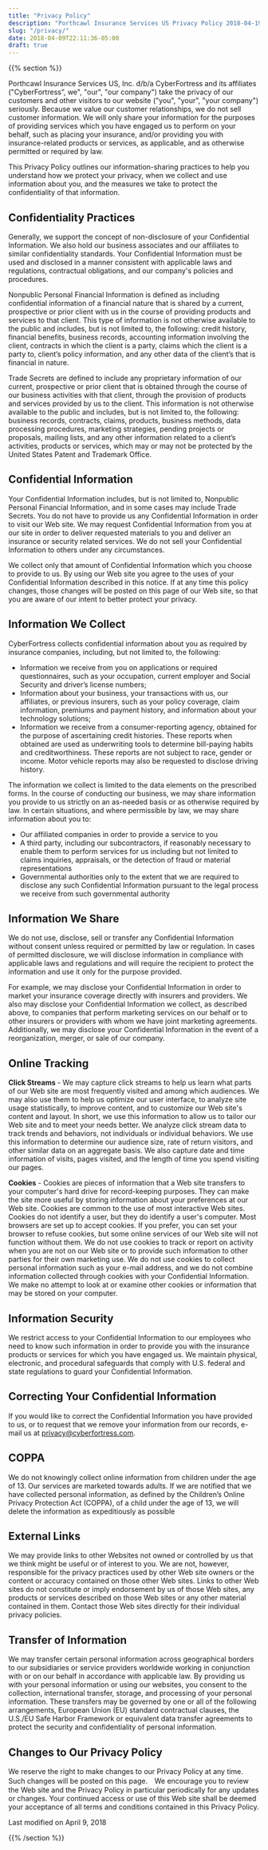 ```yaml
---
title: "Privacy Policy"
description: "Porthcawl Insurance Services US Privacy Policy 2018-04-19"
slug: "/privacy/"
date: 2018-04-09T22:11:36-05:00
draft: true
---
```


{{% section %}}

Porthcawl Insurance Services US, Inc. d/b/a CyberFortress and its affiliates ("CyberFortress”, we", "our", "our company") take the privacy of our customers and other visitors to our website ("you", "your", "your company") seriously. Because we value our customer relationships, we do not sell customer information. We will only share your information for the purposes of providing services which you have engaged us to perform on your behalf, such as placing your insurance, and/or providing you with insurance-related products or services, as applicable, and as otherwise permitted or required by law.

This Privacy Policy outlines our information-sharing practices to help you understand how we protect your privacy, when we collect and use information about you, and the measures we take to protect the confidentiality of that information.

## Confidentiality Practices

Generally, we support the concept of non-disclosure of your Confidential Information. We also hold our business associates and our affiliates to similar confidentiality standards. Your Confidential Information must be used and disclosed in a manner consistent with applicable laws and regulations, contractual obligations, and our company's policies and procedures.

Nonpublic Personal Financial Information is defined as including confidential information of a financial nature that is shared by a current, prospective or prior client with us in the course of providing products and services to that client. This type of information is not otherwise available to the public and includes, but is not limited to, the following: credit history, financial benefits, business records, accounting information involving the client, contracts in which the client is a party, claims which the client is a party to, client’s policy information, and any other data of the client’s that is financial in nature.

Trade Secrets are defined to include any proprietary information of our current, prospective or prior client that is obtained through the course of our business activities with that client, through the provision of products and services provided by us to the client. This information is not otherwise available to the public and includes, but is not limited to, the following: business records, contracts, claims, products, business methods, data processing procedures, marketing strategies, pending projects or proposals, mailing lists, and any other information related to a client’s activities, products or services, which may or may not be protected by the United States Patent and Trademark Office.

## Confidential Information

Your Confidential Information includes, but is not limited to, Nonpublic Personal Financial Information, and in some cases may include Trade Secrets. You do not have to provide us any Confidential Information in order to visit our Web site. We may request Confidential Information from you at our site in order to deliver requested materials to you and deliver an insurance or security related services. We do not sell your Confidential Information to others under any circumstances.

We collect only that amount of Confidential Information which you choose to provide to us. By using our Web site you agree to the uses of your Confidential Information described in this notice. If at any time this policy changes, those changes will be posted on this page of our Web site, so that you are aware of our intent to better protect your privacy.

## Information We Collect

CyberFortress collects confidential information about you as required by insurance companies, including, but not limited to, the following:

* Information we receive from you on applications or required questionnaires, such as your occupation, current employer and Social Security and driver’s license numbers;
* Information about your business,  your transactions with us, our affiliates, or previous insurers, such as your policy coverage, claim information, premiums and payment history, and information about your technology solutions;
* Information we receive from a consumer-reporting agency, obtained for the purpose of ascertaining credit histories. These reports when obtained are used as underwriting tools to determine bill-paying habits and creditworthiness. These reports are not subject to race, gender or income. Motor vehicle reports may also be requested to disclose driving history.

The information we collect is limited to the data elements on the prescribed forms. In the course of conducting our business, we may share information you provide to us strictly on an as-needed basis or as otherwise required by law. In certain situations, and where permissible by law, we may share information about you to:

* Our affiliated companies in order to provide a service to you
* A third party, including our subcontractors, if reasonably necessary to enable them to perform services for us including but not limited to claims inquiries, appraisals, or the detection of fraud or material representations
* Governmental authorities only to the extent that we are required to disclose any such Confidential Information pursuant to the legal process we receive from such governmental authority

## Information We Share

We do not use, disclose, sell or transfer any Confidential Information without consent unless required or permitted by law or regulation. In cases of permitted disclosure, we will disclose information in compliance with applicable laws and regulations and will require the recipient to protect the information and use it only for the purpose provided.

For example, we may disclose your Confidential Information in order to market your insurance coverage directly with insurers and providers. We also may disclose your Confidential Information we collect, as described above, to companies that perform marketing services on our behalf or to other insurers or providers with whom we have joint marketing agreements. Additionally, we may disclose your Confidential Information in the event of a reorganization, merger, or sale of our company.

## Online Tracking

**Click Streams** - We may capture click streams to help us learn what parts of our Web site are most frequently visited and among which audiences. We may also use them to help us optimize our user interface, to analyze site usage statistically, to improve content, and to customize our Web site's content and layout. In short, we use this information to allow us to tailor our Web site and to meet your needs better. We analyze click stream data to track trends and behaviors, not individuals or individual behaviors. We use this information to determine our audience size, rate of return visitors, and other similar data on an aggregate basis. We also capture date and time information of visits, pages visited, and the length of time you spend visiting our pages.

**Cookies** - Cookies are pieces of information that a Web site transfers to your computer's hard drive for record-keeping purposes. They can make the site more useful by storing information about your preferences at our Web site. Cookies are common to the use of most interactive Web sites. Cookies do not identify a user, but they do identify a user's computer. Most browsers are set up to accept cookies. If you prefer, you can set your browser to refuse cookies, but some online services of our Web site will not function without them.
We do not use cookies to track or report on activity when you are not on our Web site or to provide such information to other parties for their own marketing use. We do not use cookies to collect personal information such as your e-mail address, and we do not combine information collected through cookies with your Confidential Information. We make no attempt to look at or examine other cookies or information that may be stored on your computer.

## Information Security

We restrict access to your Confidential Information to our employees who need to know such information in order to provide you with the insurance products or services for which you have engaged us. We maintain physical, electronic, and procedural safeguards that comply with U.S. federal and state regulations to guard your Confidential Information.

## Correcting Your Confidential Information

If you would like to correct the Confidential Information you have provided to us, or to request that we remove your information from our records, e-mail us at [privacy@cyberfortress.com](mailto:privacy@cyberfortress.com).

## COPPA

We do not knowingly collect online information from children under the age of 13. Our services are marketed towards adults. If we are notified that we have collected personal information, as defined by the Children’s Online Privacy Protection Act (COPPA), of a child under the age of 13, we will delete the information as expeditiously as possible

## External Links

We may provide links to other Websites not owned or controlled by us that we think might be useful or of interest to you. We are not, however, responsible for the privacy practices used by other Web site owners or the content or accuracy contained on those other Web sites. Links to other Web sites do not constitute or imply endorsement by us of those Web sites, any products or services described on those Web sites or any other material contained in them. Contact those Web sites directly for their individual privacy policies.

## Transfer of Information

We may transfer certain personal information across geographical borders to our subsidiaries or service providers worldwide working in conjunction with or on our behalf in accordance with applicable law. By providing us with your personal information or using our websites, you consent to the collection, international transfer, storage, and processing of your personal information. These transfers may be governed by one or all of the following arrangements, European Union (EU) standard contractual clauses, the U.S./EU Safe Harbor Framework or equivalent data transfer agreements to protect the security and confidentiality of personal information.

## Changes to Our Privacy Policy

We reserve the right to make changes to our Privacy Policy at any time. Such changes will be posted on this page.　We encourage you to review the Web site and the Privacy Policy in particular periodically for any updates or changes. Your continued access or use of this Web site shall be deemed your acceptance of all terms and conditions contained in this Privacy Policy.

Last modified on April 9, 2018

{{% /section %}}
